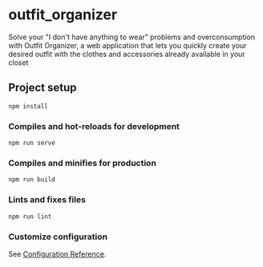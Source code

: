 # outfit_organizer

Solve your "I don't have anything to wear" problems and overconsumption with Outfit Organizer, a web application that lets you quickly create your desired outfit with the clothes and accessories already available in your closet

## Project setup
```
npm install
```

### Compiles and hot-reloads for development
```
npm run serve
```

### Compiles and minifies for production
```
npm run build
```

### Lints and fixes files
```
npm run lint
```

### Customize configuration
See [Configuration Reference](https://cli.vuejs.org/config/).
